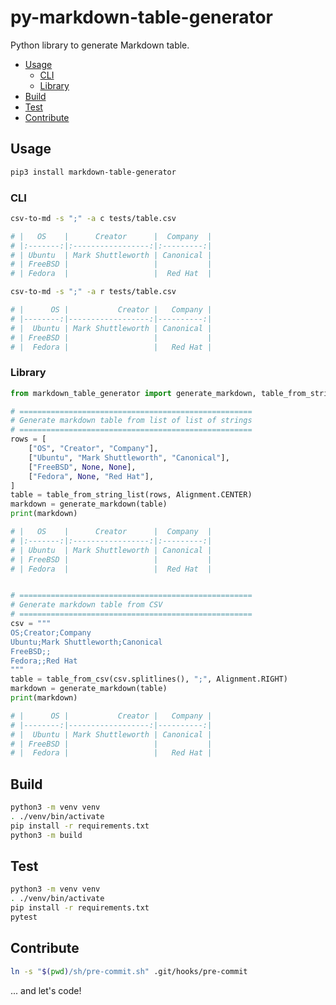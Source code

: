 # py-markdown-table-generator <!-- omit in toc -->

Python library to generate Markdown table.

- [Usage](#usage)
  - [CLI](#cli)
  - [Library](#library)
- [Build](#build)
- [Test](#test)
- [Contribute](#contribute)

## Usage

```bash
pip3 install markdown-table-generator
```

### CLI

```bash
csv-to-md -s ";" -a c tests/table.csv

# |   OS    |      Creator      |  Company  |
# |:-------:|:-----------------:|:---------:|
# | Ubuntu  | Mark Shuttleworth | Canonical |
# | FreeBSD |                   |           |
# | Fedora  |                   |  Red Hat  |

csv-to-md -s ";" -a r tests/table.csv

# |      OS |           Creator |   Company |
# |--------:|------------------:|----------:|
# |  Ubuntu | Mark Shuttleworth | Canonical |
# | FreeBSD |                   |           |
# |  Fedora |                   |   Red Hat |
```

### Library

```python
from markdown_table_generator import generate_markdown, table_from_string_list

# ====================================================
# Generate markdown table from list of list of strings
# ==================================================== 
rows = [
    ["OS", "Creator", "Company"],
    ["Ubuntu", "Mark Shuttleworth", "Canonical"],
    ["FreeBSD", None, None],
    ["Fedora", None, "Red Hat"],
]
table = table_from_string_list(rows, Alignment.CENTER)
markdown = generate_markdown(table)
print(markdown)

# |   OS    |      Creator      |  Company  |
# |:-------:|:-----------------:|:---------:|
# | Ubuntu  | Mark Shuttleworth | Canonical |
# | FreeBSD |                   |           |
# | Fedora  |                   |  Red Hat  |


# ====================================================
# Generate markdown table from CSV
# ==================================================== 
csv = """
OS;Creator;Company
Ubuntu;Mark Shuttleworth;Canonical
FreeBSD;;
Fedora;;Red Hat
"""
table = table_from_csv(csv.splitlines(), ";", Alignment.RIGHT)
markdown = generate_markdown(table)
print(markdown)

# |      OS |           Creator |   Company |
# |--------:|------------------:|----------:|
# |  Ubuntu | Mark Shuttleworth | Canonical |
# | FreeBSD |                   |           |
# |  Fedora |                   |   Red Hat |
```

## Build

```bash
python3 -m venv venv
. ./venv/bin/activate
pip install -r requirements.txt
python3 -m build
```

## Test

```bash
python3 -m venv venv
. ./venv/bin/activate
pip install -r requirements.txt
pytest
```

## Contribute

```bash
ln -s "$(pwd)/sh/pre-commit.sh" .git/hooks/pre-commit
```
... and let's code!
